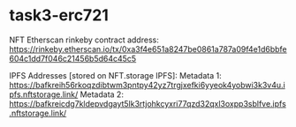 # task3-erc721

NFT Etherscan rinkeby contract address:
https://rinkeby.etherscan.io/tx/0xa3f4e651a8247be0861a787a09f4e1d6bbfe604c1dd7f046c21456b5d64c45c5

IPFS Addresses [stored on NFT.storage IPFS]:
Metadata 1: https://bafkreih56rkoqzdibtwm3pntpy42yz7trgjxefki6yyeok4yobwi3k3v4u.ipfs.nftstorage.link/
Metadata 2: https://bafkreicdg7kldepvdgayt5lk3rtjohkcyxri77qzd32qxl3oxpp3sblfve.ipfs.nftstorage.link/
